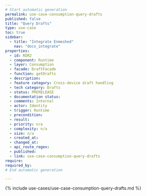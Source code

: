 ```yaml
---
# Start automatic generation
permalink: use-case-consumption-query-drafts
published: false
title: "Query Drafts"
type: use-case
toc: true
sidebar:
  - title: "Integrate Enmeshed"
    nav: "docs_integrate"
properties:
  - id: RDR2
  - component: Runtime
  - layer: Consumption
  - facade: DraftFacade
  - function: getDrafts
  - description:
  - feature category: Cross-device draft handling
  - tech category: Drafts
  - status: PRERELEASE
  - documentation status:
  - comments: Internal
  - actor: Identity
  - trigger: Runtime
  - precondition:
  - result:
  - priority: n/a
  - complexity: n/a
  - size: n/a
  - created_at:
  - changed_at:
  - api_route_regex:
  - published:
  - link: use-case-consumption-query-drafts
require:
required_by:
# End automatic generation

---
```


{% include use-cases/use-case-consumption-query-drafts.md %}
